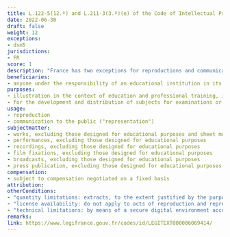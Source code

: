 ```yaml
---
title: L.122-5(12.º) and L.211-3(3.º)(e) of the Code of Intellectual Property
date: 2022-06-30 
draft: false
weight: 12
exceptions:
- dsm5
jurisdictions:
- FR
score: 1
description: "France has two exceptions for reproductions and communications to the public that take place under the responsibility of an educational establishment for purposes of illustration for teaching, examinations and competitions, one applicable to works (L.122-5(12.º)) and another applicable to other subject matter protected by related rights (L.211-3(3.º)(e)). These exceptions are subject to compensation and to license availability."
beneficiaries:
- anyone under the responsibility of an educational institution in its premises or in other places, for an audience composed mainly of pupils, students or teachers directly concerned by the act of teaching or training requiring this representation or reproduction, or by means of a secure digital environment accessible only to pupils, students and teaching staff of this establishment
purposes:
- illustration in the context of education and professional training, including apprenticeship, with non-commercial purposes
- for the development and distribution of subjects for examinations or competition organized as an extension of the teaching (excluding any activity for recreational purposes), with non-commercial purposes
usage:
- reproduction
- communication to the public ("representation")
subjectmatter:
- works, excluding those designed for educational purposes and sheet music in non-digital form
- performances, excluding those designed for educational purposes
- recordings, excluding those designed for educational purposes
- film fixations, excluding those designed for educational purposes
- broadcasts, excluding those designed for educational purposes
- press publication, excluding those designed for educational purposes
compensation:
- subject to compensation negotiated on a fixed basis
attribution: 
otherConditions: 
- "quantity limitations: extracts, to the extent justified by the purpose"
- "license availability: do not apply to acts of reproduction and representation in digital form when adequate licenses authorize these acts for illustration purposes in the context of education and professional training and meet to the needs and specificities of the establishments are offered in a visible manner to the educational establishments"
- "technical limitations: by means of a secure digital environment accessible only to pupils, students and teaching staff of this establishment" 
remarks:
link: https://www.legifrance.gouv.fr/codes/id/LEGITEXT000006069414/
---
```

